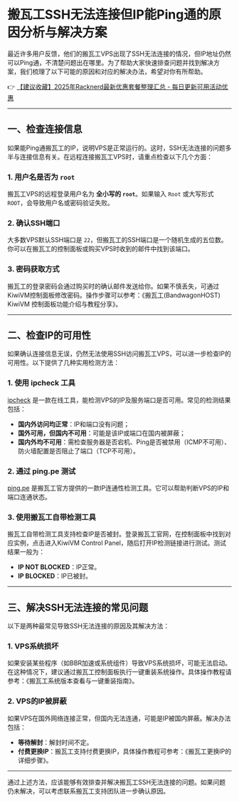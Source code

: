 # 搬瓦工SSH无法连接但IP能Ping通的原因分析与解决方案

最近许多用户反馈，他们的搬瓦工VPS出现了SSH无法连接的情况，但IP地址仍然可以Ping通，不清楚问题出在哪里。为了帮助大家快速排查问题并找到解决方案，我们梳理了以下可能的原因和对应的解决办法，希望对你有所帮助。

👉 [【建议收藏】2025年Racknerd最新优惠套餐整理汇总 - 每日更新可用活动优惠](https://bit.ly/Rack_Nerd)

---

## 一、检查连接信息

如果能Ping通搬瓦工的IP，说明VPS是正常运行的。这时，SSH无法连接的问题多半与连接信息有关。在远程连接搬瓦工VPS时，请重点检查以下几个方面：

### 1. 用户名是否为 `root`

搬瓦工VPS的远程登录用户名为 **全小写的 `root`**。如果输入 `Root` 或大写形式 `ROOT`，会导致用户名或密码验证失败。

### 2. 确认SSH端口

大多数VPS默认SSH端口是 `22`，但搬瓦工的SSH端口是一个随机生成的五位数。你可以在搬瓦工的控制面板或购买VPS时收到的邮件中找到该端口。

### 3. 密码获取方式

搬瓦工的登录密码会通过购买时的确认邮件发送给你。如果不慎丢失，可通过KiwiVM控制面板修改密码。操作步骤可以参考：《搬瓦工(BandwagonHOST) KiwiVM 控制面板功能介绍与教程分享》。

---

## 二、检查IP的可用性

如果确认连接信息无误，仍然无法使用SSH访问搬瓦工VPS，可以进一步检查IP的可用性。以下提供了几种实用检测方法：

### 1. 使用 ipcheck 工具

[ipcheck](https://www.toolsdaquan.com/ipcheck/) 是一款在线工具，能检测VPS的IP及服务端口是否可用。常见的检测结果包括：

- **国内外访问均正常**：IP和端口没有问题；
- **国外可用，但国内不可用**：可能是该IP或端口在国内被屏蔽；
- **国内外均不可用**：需检查服务器是否宕机、Ping是否被禁用（ICMP不可用）、防火墙配置是否阻止了端口（TCP不可用）。

### 2. 通过 ping.pe 测试

[ping.pe](https://www.vpsgo.com/ping-pe.html) 是搬瓦工官方提供的一款IP连通性检测工具。它可以帮助判断VPS的IP和端口连通状态。

### 3. 使用搬瓦工自带检测工具

搬瓦工自带检测工具支持检查IP是否被封。登录搬瓦工官网，在控制面板中找到对应实例，点击进入KiwiVM Control Panel，随后打开IP检测链接进行测试。测试结果一般为：

- **IP NOT BLOCKED**：IP正常。
- **IP BLOCKED**：IP已被封。

---

## 三、解决SSH无法连接的常见问题

以下是两种最常见导致SSH无法连接的原因及其解决方法：

### 1. VPS系统损坏

如果安装某些程序（如BBR加速或系统组件）导致VPS系统损坏，可能无法启动。在这种情况下，建议通过搬瓦工控制面板执行一键重装系统操作。具体操作教程请参考：《搬瓦工系统版本查看与一键重装指南》。

### 2. VPS的IP被屏蔽

如果VPS在国外网络连接正常，但国内无法连通，可能是IP被国内屏蔽。解决办法包括：

- **等待解封**：解封时间不定。
- **付费更换IP**：搬瓦工支持付费更换IP，具体操作教程可参考：《搬瓦工更换IP的详细步骤》。

---

通过上述方法，应该能够有效排查并解决搬瓦工SSH无法连接的问题。如果问题仍未解决，可以考虑联系搬瓦工支持团队进一步确认原因。